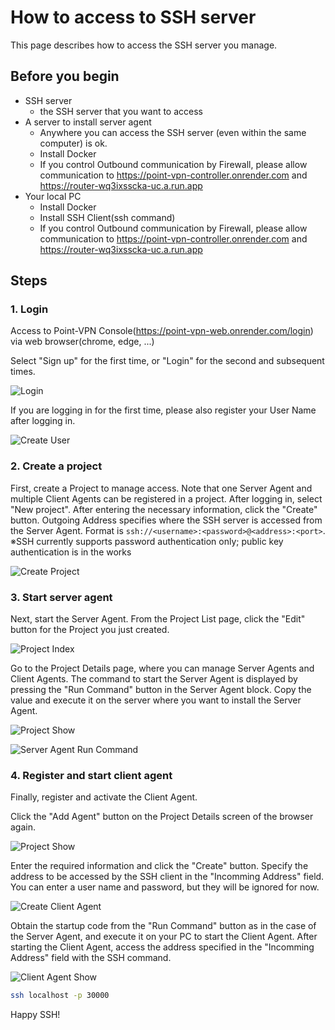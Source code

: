 # How to access to SSH server

This page describes how to access the SSH server you manage.

## Before you begin

- SSH server
  - the SSH server that you want to access
- A server to install server agent
  - Anywhere you can access the SSH server (even within the same computer) is ok.
  - Install Docker
  - If you control Outbound communication by Firewall, please allow communication to https://point-vpn-controller.onrender.com and https://router-wq3ixsscka-uc.a.run.app
- Your local PC
  - Install Docker
  - Install SSH Client(ssh command)
  - If you control Outbound communication by Firewall, please allow communication to https://point-vpn-controller.onrender.com and https://router-wq3ixsscka-uc.a.run.app

## Steps

### 1. Login

Access to Point-VPN Console(https://point-vpn-web.onrender.com/login) via web browser(chrome, edge, ...)

Select "Sign up" for the first time, or "Login" for the second and subsequent times.

![Login](./images/1_login.png)

If you are logging in for the first time, please also register your User Name after logging in.

![Create User](./images/2_user_create.png)

### 2. Create a project

First, create a Project to manage access.
Note that one Server Agent and multiple Client Agents can be registered in a project.
After logging in, select "New project".
After entering the necessary information, click the "Create" button.
Outgoing Address specifies where the SSH server is accessed from the Server Agent.
Format is `ssh://<username>:<password>@<address>:<port>`.
※SSH currently supports password authentication only; public key authentication is in the works

![Create Project](./images/3_create_project.png)

### 3. Start server agent

Next, start the Server Agent.
From the Project List page, click the "Edit" button for the Project you just created.

![Project Index](./images/4_project_index.png)

Go to the Project Details page, where you can manage Server Agents and Client Agents.
The command to start the Server Agent is displayed by pressing the "Run Command" button in the Server Agent block.
Copy the value and execute it on the server where you want to install the Server Agent.

![Project Show](./images/5_project_show.png)

![Server Agent Run Command](./images/6_run_command.png)

### 4. Register and start client agent

Finally, register and activate the Client Agent.

Click the "Add Agent" button on the Project Details screen of the browser again.

![Project Show](./images/7_project_show.png)

Enter the required information and click the "Create" button.
Specify the address to be accessed by the SSH client in the "Incomming Address" field.
You can enter a user name and password, but they will be ignored for now.

![Create Client Agent](./images/8_create_client_agent.png)

Obtain the startup code from the "Run Command" button as in the case of the Server Agent, and execute it on your PC to start the Client Agent.
After starting the Client Agent, access the address specified in the "Incomming Address" field with the SSH command.

![Client Agent Show](./images/9_client_agent_show.png)

```bash
ssh localhost -p 30000
```

Happy SSH!
